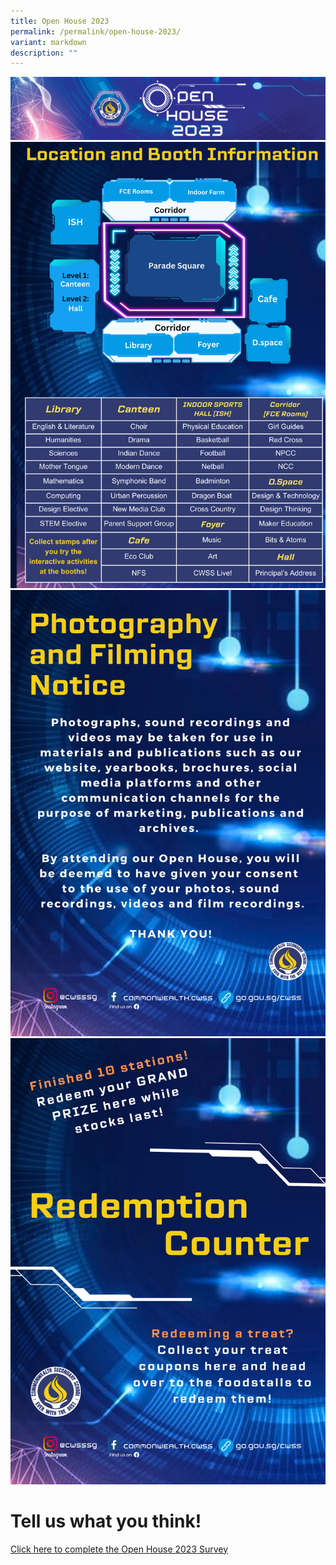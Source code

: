 ```yaml
---
title: Open House 2023
permalink: /permalink/open-house-2023/
variant: markdown
description: ""
---
```

![](/images/Open%20House%202023/G12147_8x40_25.jpg)![](/images/Open%20House%202023/Map_Layout.png)
![](/images/Open%20House%202023/Photo_release.png)
![](/images/Open%20House%202023/Redemption_Instructions__A3_or_A4_.png)
# Tell us what you think!
[Click here to complete the Open House 2023 Survey](go.gov.sg/cwssopenhousesurvey)